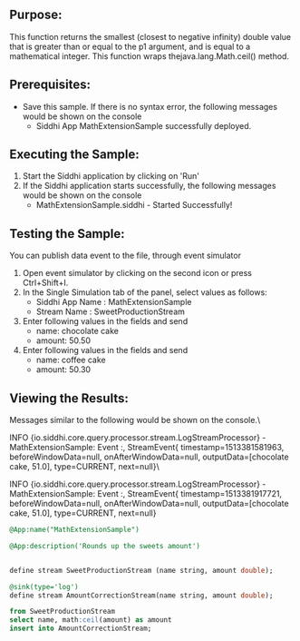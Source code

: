 

## Purpose:
This function returns the smallest (closest to negative infinity) double value that is greater than or equal to the
 p1 argument, and is equal to a mathematical integer. This function wraps thejava.lang.Math.ceil() method.

## Prerequisites:
* Save this sample. If there is no syntax error, the following messages would be shown on the console
    - Siddhi App MathExtensionSample successfully deployed.

## Executing the Sample:
1. Start the Siddhi application by clicking on 'Run'
2. If the Siddhi application starts successfully, the following messages would be shown on the console
    * MathExtensionSample.siddhi - Started Successfully!

## Testing the Sample:
You can publish data event to the file, through event simulator
1. Open event simulator by clicking on the second icon or press Ctrl+Shift+I.
2. In the Single Simulation tab of the panel, select values as follows:
    * Siddhi App Name  : MathExtensionSample
    * Stream Name      : SweetProductionStream
3. Enter following values in the fields and send
    * name: chocolate cake
    * amount: 50.50
4. Enter following values in the fields and send
    * name: coffee cake
    * amount: 50.30

## Viewing the Results:
Messages similar to the following would be shown on the console.\

INFO {io.siddhi.core.query.processor.stream.LogStreamProcessor} - MathExtensionSample: Event :, StreamEvent{ timestamp=1513381581963, beforeWindowData=null, onAfterWindowData=null, outputData=[chocolate cake, 51.0], type=CURRENT, next=null}\

INFO {io.siddhi.core.query.processor.stream.LogStreamProcessor} - MathExtensionSample: Event :, StreamEvent{ timestamp=1513381917721, beforeWindowData=null, onAfterWindowData=null, outputData=[chocolate cake, 51.0], type=CURRENT, next=null}



```sql
@App:name("MathExtensionSample")

@App:description('Rounds up the sweets amount')


define stream SweetProductionStream (name string, amount double);

@sink(type='log')
define stream AmountCorrectionStream(name string, amount double);

from SweetProductionStream
select name, math:ceil(amount) as amount
insert into AmountCorrectionStream;
```